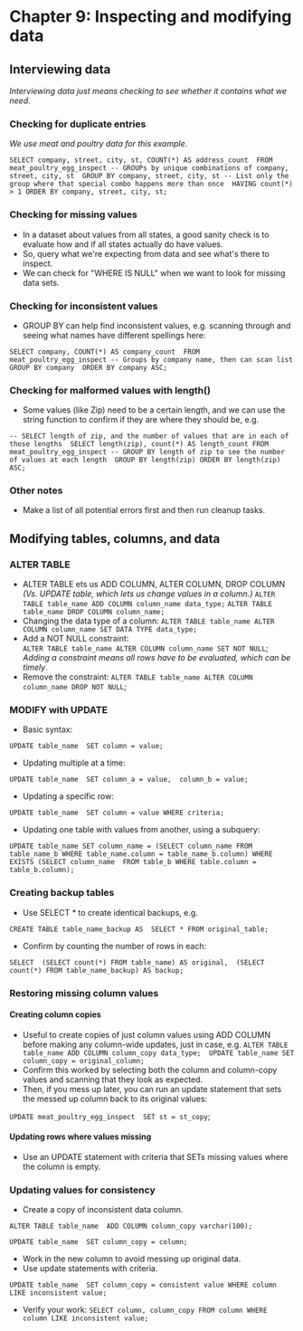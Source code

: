 # Chapter 9: Inspecting and modifying data 

## Interviewing data
_Interviewing data just means checking to see whether it contains what we need_. 

### Checking for duplicate entries
_We use meat and poultry data for this example_. 

`SELECT company, street, city, st, COUNT(*) AS address_count 
FROM meat_poultry_egg_inspect
-- GROUPs by unique combinations of company, street, city, st 
GROUP BY company, street, city, st
-- List only the group where that special combo happens more than once 
HAVING count(*) > 1
ORDER BY company, street, city, st;` 

### Checking for missing values 
- In a dataset about values from all states, a good sanity check is to evaluate how and if all states actually do have values. 
- So, query what we're expecting from data and see what's there to inspect. 
- We can check for "WHERE <value> IS NULL" when we want to look for missing data sets. 

### Checking for inconsistent values 
- GROUP BY can help find inconsistent values, e.g. scanning through and seeing what names have different spellings here: 

`SELECT company, COUNT(*) AS company_count 
FROM meat_poultry_egg_inspect
-- Groups by company name, then can scan list 
GROUP BY company 
ORDER BY company ASC;` 

### Checking for malformed values with length() 
- Some values (like Zip) need to be a certain length, and we can use the string function to confirm if they are where they should be, e.g. 

`-- SELECT length of zip, and the number of values that are in each of those lengths 
SELECT length(zip), count(*) AS length_count
FROM meat_poultry_egg_inspect
-- GROUP BY length of zip to see the number of values at each length 
GROUP BY length(zip)
ORDER BY length(zip) ASC;`

### Other notes 
- Make a list of all potential errors first and then run cleanup tasks. 

## Modifying tables, columns, and data 

### ALTER TABLE 
- ALTER TABLE ets us ADD COLUMN, ALTER COLUMN, DROP COLUMN 
_(Vs. UPDATE table, which lets us change values in a column.)_
`ALTER TABLE table_name ADD COLUMN column_name data_type;` 
`ALTER TABLE table_name DROP COLUMN column_name;` 
- Changing the data type of a column: 
`ALTER TABLE table_name ALTER COLUMN column_name SET DATA TYPE data_type;`
- Add a NOT NULL constraint:  
`ALTER TABLE table_name ALTER COLUMN column_name SET NOT NULL`; 
_Adding a constraint means all rows have to be evaluated, which can be timely_. 
- Remove the constraint: 
`ALTER TABLE table_name ALTER COLUMN column_name DROP NOT NULL`; 

### MODIFY with UPDATE 
- Basic syntax: 

`UPDATE table_name 
SET column = value;` 

- Updating multiple at a time: 

`UPDATE table_name 
SET column_a = value, 
    column_b = value;`

- Updating a specific row: 

`UPDATE table_name 
SET column = value
WHERE criteria;` 

- Updating one table with values from another, using a subquery: 

`UPDATE table_name
SET column_name = (SELECT column_name
                    FROM table_name_b
                    WHERE table_name.column = table_name_b.column)
WHERE EXISTS (SELECT column_name 
                FROM table_b
                WHERE table.column = table_b.column);`

### Creating backup tables  
- Use SELECT * to create identical backups, e.g. 

`CREATE TABLE table_name_backup AS 
SELECT * FROM original_table;`

- Confirm by counting the number of rows in each: 

`SELECT 
    (SELECT count(*) FROM table_name) AS original, 
    (SELECT count(*) FROM table_name_backup) AS backup;`

### Restoring missing column values 

#### Creating column copies
- Useful to create copies of just column values using ADD COLUMN before making any column-wide updates, just in case, e.g. 
`ALTER TABLE table_name ADD COLUMN column_copy data_type; 
UPDATE table_name SET column_copy = original_column;`
- Confirm this worked by selecting both the column and column-copy values and scanning that they look as expected. 
- Then, if you mess up later, you can run an update statement that sets the messed up column back to its original values: 

`UPDATE meat_poultry_egg_inspect 
SET st = st_copy`; 

#### Updating rows where values missing 
- Use an UPDATE statement with criteria that SETs missing values where the column is empty. 

### Updating values for consistency 
- Create a copy of inconsistent data column. 

`ALTER TABLE table_name 
ADD COLUMN column_copy varchar(100);` 

`UPDATE table_name 
SET column_copy = column;` 

- Work in the new column to avoid messing up original data. 
- Use update statements with criteria. 

`UPDATE table_name 
SET column_copy = consistent value
WHERE column LIKE inconsistent value;`

- Verify your work: 
`SELECT column, column_copy
FROM column
WHERE column LIKE inconsistent value;`




